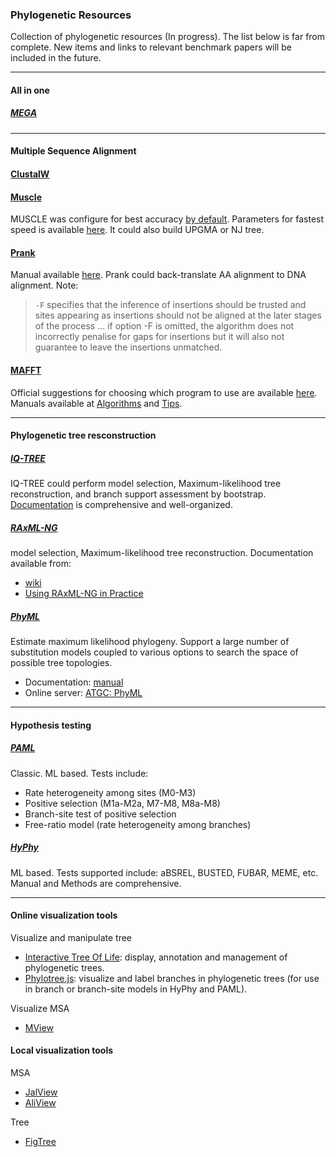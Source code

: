 ### Phylogenetic Resources
Collection of phylogenetic resources (In progress). The list below is far from complete. New items and links to relevant benchmark papers will be included in the future.

-----------------------------------------------------------------------------

#### All in one
##### [MEGA](https://www.megasoftware.net/)

-----------------------------------------------------------------------------

#### Multiple Sequence Alignment
#### [ClustalW](http://www.clustal.org/)

#### [Muscle](https://www.drive5.com/muscle)
MUSCLE was configure for best accuracy [by default](https://www.drive5.com/muscle/manual/accurate.html). Parameters for fastest speed is available [here](https://www.drive5.com/muscle/manual/fastest.html). It could also build UPGMA or NJ tree.

#### [Prank](http://wasabiapp.org/software/prank/)
Manual available [here](http://wasabiapp.org/software/prank/). Prank could back-translate AA alignment to DNA alignment. Note:
> `-F` specifies that the inference of insertions should be trusted and sites appearing as insertions should not be aligned at the later stages of the process ... if option -F is omitted, the algorithm does not incorrectly penalise for gaps for insertions but it will also not guarantee to leave the insertions unmatched.

#### [MAFFT](https://mafft.cbrc.jp/alignment/software/)
Official suggestions for choosing which program to use are available [here](https://mafft.cbrc.jp/alignment/software/about.html). Manuals available at [Algorithms](https://mafft.cbrc.jp/alignment/software/algorithms/algorithms.html) and [Tips](https://mafft.cbrc.jp/alignment/software/tips0.html).

-----------------------------------------------------------------------------

#### Phylogenetic tree resconstruction
##### [IQ-TREE](iqtree.org)
IQ-TREE could perform model selection, Maximum-likelihood tree reconstruction, and branch support assessment by bootstrap.
[Documentation](http://www.iqtree.org/doc/) is comprehensive and well-organized.

##### [RAxML-NG](https://github.com/amkozlov/raxml-ng)
model selection, Maximum-likelihood tree reconstruction. Documentation available from:
- [wiki](https://github.com/amkozlov/raxml-ng/wiki)
- [Using RAxML-NG in Practice](https://www.preprints.org/manuscript/201905.0056/v1)

##### [PhyML](https://github.com/stephaneguindon/phyml)
Estimate maximum likelihood phylogeny. Support a large number of substitution models coupled to various options to search the space of possible tree topologies.

- Documentation: [manual](https://raw.githubusercontent.com/stephaneguindon/phyml/master/doc/phyml-manual.pdf)
- Online server: [ATGC: PhyML](http://www.atgc-montpellier.fr/phyml/)

-----------------------------------------------------------------------------

#### Hypothesis testing
##### [PAML](http://abacus.gene.ucl.ac.uk/software/paml.html)
Classic. ML based. Tests include:
- Rate heterogeneity among sites (M0-M3)
- Positive selection (M1a-M2a, M7-M8, M8a-M8)
- Branch-site test of positive selection
- Free-ratio model (rate heterogeneity among branches)

##### [HyPhy](https://www.hyphy.org/)
ML based. Tests supported include: aBSREL, BUSTED, FUBAR, MEME, etc. Manual and Methods are comprehensive.

-----------------------------------------------------------------------------

#### Online visualization tools
Visualize and manipulate tree
- [Interactive Tree Of Life](https://itol.embl.de/): display, annotation and management of phylogenetic trees.
- [Phylotree.js](http://phylotree.hyphy.org/): visualize and label branches in phylogenetic trees (for use in branch or branch-site models in HyPhy and PAML). 

Visualize MSA
- [MView](https://www.ebi.ac.uk/Tools/msa/mview/)

#### Local visualization tools
MSA
- [JalView](http://www.jalview.org/)
- [AliView](https://github.com/AliView/AliView)

Tree
- [FigTree](http://tree.bio.ed.ac.uk/software/figtree/)
